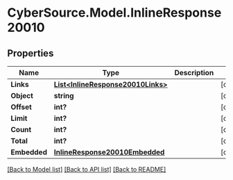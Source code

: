 # CyberSource.Model.InlineResponse20010
## Properties

Name | Type | Description | Notes
------------ | ------------- | ------------- | -------------
**Links** | [**List&lt;InlineResponse20010Links&gt;**](InlineResponse20010Links.md) |  | [optional] 
**Object** | **string** |  | [optional] 
**Offset** | **int?** |  | [optional] 
**Limit** | **int?** |  | [optional] 
**Count** | **int?** |  | [optional] 
**Total** | **int?** |  | [optional] 
**Embedded** | [**InlineResponse20010Embedded**](InlineResponse20010Embedded.md) |  | [optional] 

[[Back to Model list]](../README.md#documentation-for-models) [[Back to API list]](../README.md#documentation-for-api-endpoints) [[Back to README]](../README.md)


